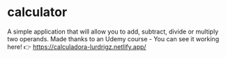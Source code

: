 # calculator
 A simple application that will allow you to add, subtract, divide or multiply two operands.
 Made thanks to an Udemy course - You can see it working here! 👉 https://calculadora-lurdrigz.netlify.app/
